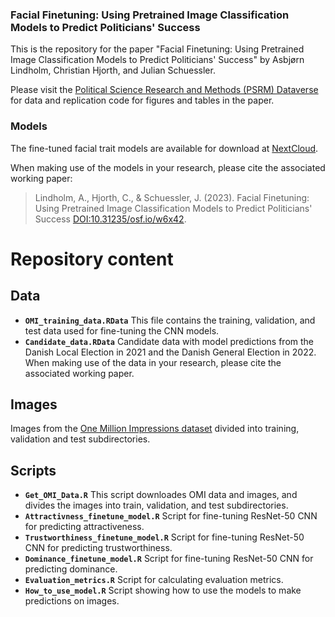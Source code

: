 ### Facial Finetuning: Using Pretrained Image Classification Models to Predict Politicians' Success
This is the repository for the paper "Facial Finetuning: Using Pretrained Image Classification Models to Predict Politicians' Success" by Asbjørn Lindholm, Christian Hjorth, and Julian Schuessler. 

Please visit the [Political Science Research and Methods (PSRM) Dataverse](https://dataverse.harvard.edu/dataset.xhtml?persistentId=doi:10.7910/DVN/CH9AXM) for data and replication code for figures and tables in the paper. 

### Models
The fine-tuned facial trait models are available for download at [NextCloud](https://nx2461.your-storageshare.de/s/4DqMCppze4QSErJ). 

When making use of the models in your research, please cite the associated working paper:
> Lindholm, A., Hjorth, C., & Schuessler, J. (2023). Facial Finetuning: Using Pretrained Image Classification Models to Predict Politicians' Success [DOI:10.31235/osf.io/w6x42](https://doi.org/10.31235/osf.io/w6x42).




# Repository content


## Data

- **`OMI_training_data.RData`** This file contains the training, validation, and test data used for fine-tuning the CNN models.
- **`Candidate_data.RData`** Candidate data with model predictions from the Danish Local Election in 2021 and the Danish General Election in 2022. When making use of the data in your research, please cite the associated working paper.

## Images
Images from the [One Million Impressions dataset](https://github.com/jcpeterson/omi) divided into training, validation and test subdirectories. 

## Scripts

- **`Get_OMI_Data.R`** This script downloades OMI data and images, and divides the images into train, validation, and test subdirectories.
- **`Attractivness_finetune_model.R`** Script for fine-tuning ResNet-50 CNN for predicting attractiveness.
- **`Trustworthiness_finetune_model.R`** Script for fine-tuning ResNet-50 CNN for predicting trustworthiness.
- **`Dominance_finetune_model.R`** Script for fine-tuning ResNet-50 CNN for predicting dominance.
- **`Evaluation_metrics.R`** Script for calculating evaluation metrics.
- **`How_to_use_model.R`** Script showing how to use the models to make predictions on images.

